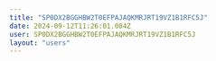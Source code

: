 ```yaml
---
title: "SP0DX2BGGHBW2T0EFPAJAQKMRJRT19VZ1B1RFC5J"
date: 2024-09-12T11:26:01.084Z
user: SP0DX2BGGHBW2T0EFPAJAQKMRJRT19VZ1B1RFC5J
layout: "users"
---
```

    